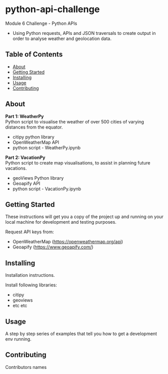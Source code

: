 # python-api-challenge
Module 6 Challenge - Python APIs
- Using Python requests, APIs and JSON traversals to create output in order to analyse weather and geolocation data.

## Table of Contents

- [About](#about)
- [Getting Started](#getting_started)
- [Installing](#installing)
- [Usage](#usage)
- [Contributing](#contributing)

## About
**Part 1: WeatherPy**  
Python script to visualise the weather of over 500 cities of varying distances from the equator.  

- citipy python library
- OpenWeatherMap API 
- python script - WeatherPy.ipynb

**Part 2: VacationPy**  
Python script to create map visualisations, to assist in planning future vacations.  

- geoViews Python library
- Geoapify API
- python script - VacationPy.ipynb

## Getting Started
These instructions will get you a copy of the project up and running on your local machine for development and testing purposes.

Request API keys from:  
  - OpenWeatherMap (https://openweathermap.org/api)
  - Geoapify (https://www.geoapify.com/)
  
## Installing
Installation instructions.

Install following libraries:  
  - citipy
  - geoviews
  - etc etc

## Usage
A step by step series of examples that tell you how to get a development env running.

## Contributing
Contributors names
